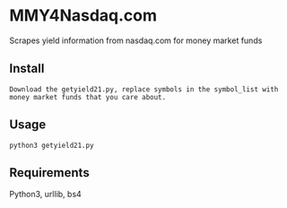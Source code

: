 # MMY4Nasdaq.com
Scrapes yield information from nasdaq.com for money market funds

Install
-------

    Download the getyield21.py, replace symbols in the symbol_list with money market funds that you care about. 

Usage
-----

    python3 getyield21.py

Requirements
-----
Python3, urllib, bs4
